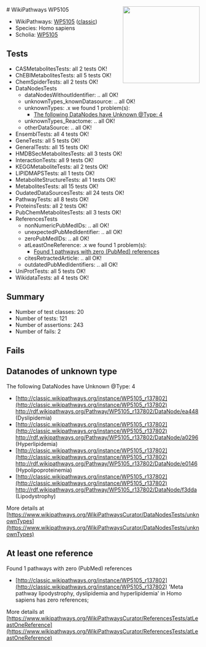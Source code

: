 <img style="float: right; width: 200px" src="https://upload.wikimedia.org/wikipedia/commons/thumb/8/83/Wplogo_with_text_500.png/640px-Wplogo_with_text_500.png" />
# WikiPathways WP5105

* WikiPathways: [WP5105](https://wikipathways.org/pathways/WP5105) ([classic](https://classic.wikipathways.org/instance/WP5105))
* Species: Homo sapiens
* Scholia: [WP5105](https://scholia.toolforge.org/wikipathways/WP5105)
## Tests
* CASMetabolitesTests: all 2 tests OK!
* ChEBIMetabolitesTests: all 5 tests OK!
* ChemSpiderTests: all 2 tests OK!
* DataNodesTests
    * dataNodesWithoutIdentifier: .. all OK!
    * unknownTypes_knownDatasource: .. all OK!
    * unknownTypes: .x we found 1 problem(s):
        * [The following DataNodes have Unknown @Type: 4](#839973e2)
    * unknownTypes_Reactome: .. all OK!
    * otherDataSource: .. all OK!
* EnsemblTests: all 4 tests OK!
* GeneTests: all 5 tests OK!
* GeneralTests: all 15 tests OK!
* HMDBSecMetabolitesTests: all 3 tests OK!
* InteractionTests: all 9 tests OK!
* KEGGMetaboliteTests: all 2 tests OK!
* LIPIDMAPSTests: all 1 tests OK!
* MetaboliteStructureTests: all 1 tests OK!
* MetabolitesTests: all 15 tests OK!
* OudatedDataSourcesTests: all 24 tests OK!
* PathwayTests: all 8 tests OK!
* ProteinsTests: all 2 tests OK!
* PubChemMetabolitesTests: all 3 tests OK!
* ReferencesTests
    * nonNumericPubMedIDs: .. all OK!
    * unexpectedPubMedIdentifier: .. all OK!
    * zeroPubMedIDs: .. all OK!
    * atLeastOneReference: .x we found 1 problem(s):
        * [Found 1 pathways with zero (PubMed) references](#d0a459f0)
    * citesRetractedArticle: .. all OK!
    * outdatedPubMedIdentifiers: .. all OK!
* UniProtTests: all 5 tests OK!
* WikidataTests: all 4 tests OK!


## Summary

* Number of test classes: 20
* Number of tests: 121
* Number of assertions: 243
* Number of fails: 2

## Fails

<a name="839973e2" />

## Datanodes of unknown type

The following DataNodes have Unknown @Type: 4

* [http://classic.wikipathways.org/instance/WP5105_r137802](http://classic.wikipathways.org/instance/WP5105_r137802) http://rdf.wikipathways.org/Pathway/WP5105_r137802/DataNode/ea448 (Dyslipidemia)
* [http://classic.wikipathways.org/instance/WP5105_r137802](http://classic.wikipathways.org/instance/WP5105_r137802) http://rdf.wikipathways.org/Pathway/WP5105_r137802/DataNode/a0296 (Hyperlipidemia)
* [http://classic.wikipathways.org/instance/WP5105_r137802](http://classic.wikipathways.org/instance/WP5105_r137802) http://rdf.wikipathways.org/Pathway/WP5105_r137802/DataNode/e0146 (Hypolipoproteinemia)
* [http://classic.wikipathways.org/instance/WP5105_r137802](http://classic.wikipathways.org/instance/WP5105_r137802) http://rdf.wikipathways.org/Pathway/WP5105_r137802/DataNode/f3dda (Lipodystrophy)


More details at [https://www.wikipathways.org/WikiPathwaysCurator/DataNodesTests/unknownTypes](https://www.wikipathways.org/WikiPathwaysCurator/DataNodesTests/unknownTypes)

<a name="d0a459f0" />

## At least one reference

Found 1 pathways with zero (PubMed) references

* [http://classic.wikipathways.org/instance/WP5105_r137802](http://classic.wikipathways.org/instance/WP5105_r137802) 'Meta pathway lipodystrophy, dyslipidemia and hyperlipidemia' in Homo sapiens has zero references; 


More details at [https://www.wikipathways.org/WikiPathwaysCurator/ReferencesTests/atLeastOneReference](https://www.wikipathways.org/WikiPathwaysCurator/ReferencesTests/atLeastOneReference)

